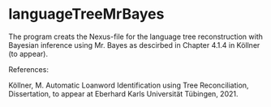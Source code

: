 # languageTreeMrBayes

The program creats the Nexus-file for the language tree reconstruction with Bayesian inference using Mr. Bayes as descirbed in Chapter 4.1.4 in Köllner (to appear).

References:

Köllner, M. Automatic Loanword Identification using Tree Reconciliation, Dissertation, to appear at Eberhard Karls Universität Tübingen, 2021.

